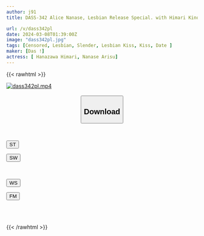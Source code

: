 ```yaml
---
author: j91
title: DASS-342 Alice Nanase, Lesbian Release Special. with Himari Kinoshita

url: /v/dass342pl
date: 2024-03-08T01:39:00Z
image: "dass342pl.jpg"
tags: [Censored, Lesbian, Slender, Lesbian Kiss, Kiss, Date	]
maker: [Das !]
actress: [ Hanazawa Himari, Nanase Arisu]
---
```



{{< rawhtml >}}

<div class="video" data-videoid="WQ0q3YmZbVHbD96">
    <a href="javascript:;">
        <img src="/v/dass342pl/dass342pl.jpg" width="WIDTH" height="HEIGHT" alt="dass342pl.mp4" loading="lazy">
    </a>
</div>

<script type="text/javascript" src="https://j91.asia/asset/on-demand-st.js"></script>

<br>
  <link rel="stylesheet" href="https://j91.asia/asset/bs5.css">
  
  <center>
  <button class="btn btn-primary" type="button" data-bs-toggle="collapse" data-bs-target=".multi-collapse" aria-expanded="false" aria-controls="multiCollapseExample1 multiCollapseExample2"><h2>Download</h2></button></center>
</p>
<div class="row">
  <div class="col">
    <div class="collapse multi-collapse" id="multiCollapseExample1">
      <div class="card card-body">
	      	      <br>
<div class="buttons">  
<p><a href="https://streamtape.to/v/WQ0q3YmZbVHbD96" target="_blank"><button class="btn-hover color-3"><i class="fa fa-download"></i> ST</button></a></p>
<p><a href="https://cdnwish.com/619bhnjpbdsz" target="_blank"><button class="btn-hover color-2"><i class="fa fa-download"></i> SW</button></a></p></div>
    </div>
  </div>
</div>
  <div class="col">
    <div class="collapse multi-collapse" id="multiCollapseExample2">
      <div class="card card-body">
	      <br>
<div class="buttons">
<p><a href="https://wolfstream.tv/2vasezopsqcy"><button class="btn-hover color-9"><i class="fa fa-download"></i> WS</button></a></p>
<p><a href="https://filemoon.sx/d/srk2fx6sgp39"><button class="btn-hover color-8"><i class="fa fa-download"></i> FM</button></a></p></div>
<br><br>
      </div>
    </div>
  </div>
</div>

{{< /rawhtml >}}